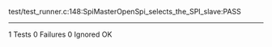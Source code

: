 test/test_runner.c:148:SpiMasterOpenSpi_selects_the_SPI_slave:PASS

-----------------------
1 Tests 0 Failures 0 Ignored 
OK
